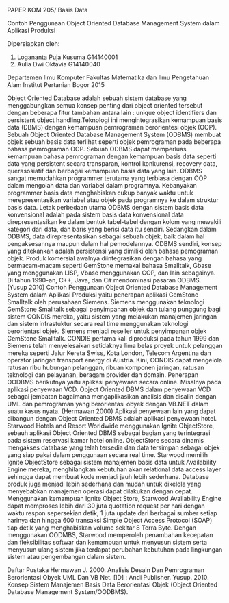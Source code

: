 PAPER
KOM 205/ Basis Data


Contoh Penggunaan Object Oriented Database Management System dalam Aplikasi Produksi
 


Dipersiapkan oleh:
1.	Logananta Puja Kusuma	G14140001
2.	Aulia Dwi Oktavia		G14140040





Departemen Ilmu Komputer
Fakultas Matematika dan Ilmu Pengetahuan Alam
Institut Pertanian Bogor
2015 

Object Oriented Database adalah sebuah sistem database  yang menggabungkan  semua konsep penting  dari  object  oriented  tersebut dengan beberapa fitur tambahan antara lain :  unique object identifiers dan persistent object handling.Teknologi  ini  mengintegrasikan kemampuan  basis  data  (DBMS)  dengan kemampuan  pemrograman  berorientesi  objek (OOP).  
Sebuah  Object  Oriented  Database Management System  (ODBMS)  membuat objek  sebuah basis data  terlihat  seperti objek pemrograman  pada  beberapa  bahasa pemrograman  OOP.  Sebuah  ODBMS  dapat memperluas  kemampuan  bahasa pemrograman  dengan  kemampuan  basis  data seperti data yang persistent secara transparan, kontrol  konkurensi,  recovery  data,  querasosiatif dan berbagai kemampuan basis data yang lain.
ODBMS  sangat  memudahkan programmer  terutama  yang  terbiasa  dengan OOP  dalam  mengolah  data  dan  variabel dalam programnya. Kebanyakan programmer basis data menghabiskan cukup banyak waktu untuk merepresentasikan  variabel  atau  objek pada  programnya  ke  dalam  struktur  basis data. 
Letak  perbedaan  utama  ODBMS dengan sistem basis data konvensional adalah pada  sistem  basis  data  konvensional  data direpresentasikan ke dalam bentuk  tabel-tabel dengan  kolom  yang  mewakili  kategori  dari data,  dan  baris  yang  berisi  data  itu  sendiri. Sedangkan  dalam  ODBMS,  data direpresentasikan  sebagai  sebuah  objek,  baik dalam hal pengaksesannya maupun dalam hal pemodelannya.
	ODBMS  sendiri,  konsep  yang  ditekankan adalah  persistensi  yang  dimiliki  oleh  bahasa pemograman  objek.  Produk  komersial awalnya  diintegrasikan  dengan  bahasa  yang bermacam-macam  seperti  GemStone memakai  bahasa  Smalltalk,  Gbase  yang menggunakan  LISP,  Vbase  menggunakan COP, dan  lain sebagainya. Di  tahun 1990-an, C++,  Java,  dan  C#  mendominasi  pasaran ODBMS. (Yusup 2010)
Contoh Penggunaan Object Oriented Database Management System dalam Aplikasi Produksi yaitu penerapan aplikasi GemStone Smalltalk oleh perusahaan Siemens. Siemens menggunakan teknologi GemStone Smalltalk sebagai penyimpanan objek dan tulang punggung bagi sistem CONDIS mereka, yaitu sistem yang melakukan manajemen jaringan dan sistem infrastuktur secara real time menggunakan teknologi berorientasi objek. Siemens menjadi reseller untuk penyimpanan objek GemStone Smalltalk. CONDIS pertama kali diproduksi pada tahun 1999 dan Siemens telah menyelesaikan setidaknya lima belas proyek untuk pelanggan mereka seperti Jalur Kereta Swiss, Kota London, Telecom Argentina dan operator jaringan transport energy di Austria. Kini, CONDIS dapat mengelola ratusan ribu hubungan pelanggan, ribuan komponen jaringan, ratusan teknologi dan pelayanan, beragam provider dan domain.
Penerapan OODBMS berikutnya yaitu aplikasi penyewaan secara online. Misalnya pada aplikasi penyewaan VCD. Object Oriented DBMS dalam penyewaan VCD sebagai jembatan bagaimana mengaplikasikan analisis dan disalin dengan UML dan pemrograman yang berorientasi obyek dengan VB.NET dalam suatu kasus nyata. (Hermawan 2000)
	Aplikasi penyewaan lain yang dapat dibangun dengan Object Oriented DBMS adalah aplikasi penyewaan hotel. Starwood Hotels and Resort Worldwide menggunakan Ignite ObjectStore, sebauh aplikasi Object Oriented DBMS sebagai bagian yang terintegrasi pada sistem reservasi kamar hotel online. ObjectStore secara dinamis mengakses database yang telah tersedia dan data tersimpan sebagai objek yang siap pakai dalam penggunaan secara real time.
	Starwood memilih Ignite ObjectStore sebagai sistem manajemen basis data untuk Availability Engine mereka, menghilangkan kebutuhan akan relational data access layer sehingga dapat membuat kode menjadi jauh lebih sederhana. Database produk juga menjadi lebih sederhana dan mudah untuk dikelola yang menyebabkan manajemen operasi dapat dilakukan dengan cepat.
	Menggunakan kemampuan Ignite Object Store, Starwood Availability Engine dapat memproses lebih dari 30 juta quotation request per hari dengan waktu respon sepersekian detik, 1 juta update dari berbagai sumber setiap harinya dan hingga 600 transaksi Simple Object Access Protocol (SOAP) tiap detik yang menghabiskan volume sekitar 8 Terra Byte.
	Dengan menggunakan OODMBS, Starwood memperoleh penambahan kecepatan dan fleksibilitas softwar dan kemampuan untuk menyusun sistem serta menyusun ulang sistem jika terdapat perubahan kebutuhan pada lingkungan sistem atau pengembangan dalam sistem.





Daftar Pustaka
Hermawan J. 2000. Analisis Desain Dan Pemrograman Berorientasi Obyek UML Dan VB Net. [ID] : Andi Publisher.
Yusup. 2010. Konsep Sistem Manajemen Basis Data Berorientasi Objek (Object Oriented Database Management System/OODBMS). 

